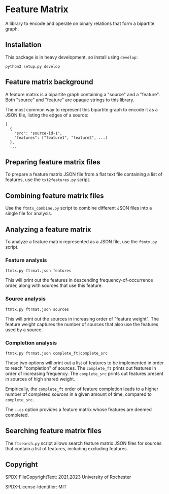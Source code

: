 # Feature Matrix

A library to encode and operate on binary relations that form a
bipartite graph.

## Installation

This package is in heavy development, so install using `develop`:

```
python3 setup.py develop
```

## Feature matrix background

A feature matrix is a bipartite graph containing a "source" and a
"feature". Both "source" and "feature" are opaque strings to this
library.

The most common way to represent this bipartite graph to encode it as
a JSON file, listing the edges of a source:

```
[
  {
    "src": "source-id-1",
    "features": ["feature1", "feature2", ...]
  },
  ...
```

## Preparing feature matrix files

To prepare a feature matrix JSON file from a flat text file containing
a list of features, use the `txt2features.py` script.

## Combining feature matrix files

Use the `ftmtx_combine.py` script to combine different JSON files into
a single file for analysis.

## Analyzing a feature matrix

To analyze a feature matrix represented as a JSON file, use the
`ftmtx.py` script.

### Feature analysis

```
ftmtx.py ftrmat.json features
```

This will print out the features in descending frequency-of-occurrence
order, along with sources that use this feature.

### Source analysis

```
ftmtx.py ftrmat.json sources
```

This will print out the sources in increasing order of "feature
weight". The feature weight captures the number of sources that also
use the features used by a source.

### Completion analysis

```
ftmtx.py ftrmat.json complete_ft|complete_src
```

These two options will print out a list of features to be implemented
in order to reach "completion" of sources. The `complete_ft` prints
out features in order of increasing frequency. The `complete_src`
prints out features present in sources of high shared weight.

Empirically, the `complete_ft` order of feature completion leads to a
higher number of completed _sources_ in a given amount of time,
compared to `complete_src`.

The `--cs` option provides a feature matrix whose features are deemed
completed.

## Searching feature matrix files

The `ftsearch.py` script allows search feature matrix JSON files for
sources that contain a list of features, including excluding features.


## Copyright

SPDX-FileCopyrightText: 2021,2023 University of Rochester

SPDX-License-Identifier: MIT

